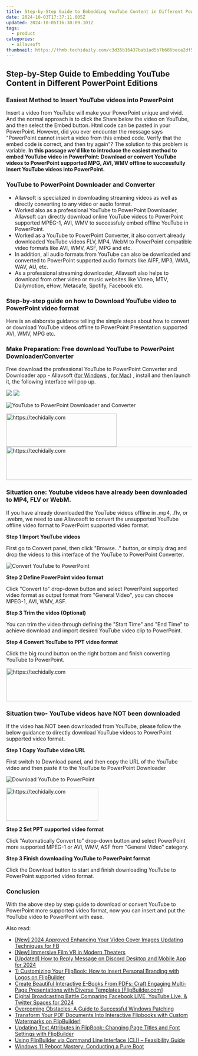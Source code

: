 ```yaml
---
title: Step-by-Step Guide to Embedding YouTube Content in Different PowerPoint Editions
date: 2024-10-03T17:37:11.005Z
updated: 2024-10-05T16:30:09.101Z
tags:
  - product
categories:
  - allavsoft
thumbnail: https://thmb.techidaily.com/c3d35b16437bab1ad5b7b686beca2df570e5510e7d66b97529a73f9cf277751a.jpg
---
```


## Step-by-Step Guide to Embedding YouTube Content in Different PowerPoint Editions

### Easiest Method to Insert YouTube videos into PowerPoint

Insert a video from YouTube will make your PowerPoint unique and vivid. And the normal approach is to click the Share below the video on YouTube, and then select the Embed button. Html code can be pasted in your PowerPoint. However, did you ever encounter the message says "PowerPoint cannot insert a video from this embed code. Verify that the embed code is correct, and then try again"? The solution to this problem is variable. **In this passage we'd like to introduce the easiest method to embed YouTube video in PowerPoint: Download or convert YouTube videos to PowerPoint supported MPG, AVI, WMV offline to successfully insert YouTube videos into PowerPoint.**

### YouTube to PowerPoint Downloader and Converter

* Allavsoft is specialized in downloading streaming videos as well as directly converting to any video or audio format.
* Worked also as a professional YouTube to PowerPoint Downloader, Allavsoft can directly download online YouTube videos to PowerPoint supported MPEG-1, AVI, WMV to successfuly embed offline YouTube in PowerPoint.
* Worked as a YouTube to PowerPoint Converter, it also convert already downloaded YouTube videos FLV, MP4, WebM to PowerPoint compatible video formats like AVI, WMV, ASF, MPG and etc.
* In addition, all audio formats from YouTube can also be downloaded and converted to PowerPoint supported audio formats like AIFF, MP3, WMA, WAV, AU, etc.
* As a professional streaming downloader, Allavsoft also helps to download from other video or music websites like Vimeo, MTV, Dailymotion, eHow, Metacafe, Spotify, Facebook etc.

### Step-by-step guide on how to Download YouTube video to PowerPoint video format

Here is an elaborate guidance telling the simple steps about how to convert or download YouTube videos offline to PowerPoint Presentation supported AVI, WMV, MPG etc.

### Make Preparation: Free download YouTube to PowerPoint Downloader/Converter

Free download the professional YouTube to PowerPoint Converter and Downloader app - Allavsoft ([for Windows](https://tools.techidaily.com/allavsoft/products/) , [for Mac](https://tools.techidaily.com/allavsoft/products/)) , install and then launch it, the following interface will pop up.

[![](https://www.allavsoft.com/how-to/../images/how-to/free-download-win.jpg)](https://tools.techidaily.com/allavsoft/products/) [![](https://www.allavsoft.com/how-to/../images/how-to/free-download-mac.jpg)](https://tools.techidaily.com/allavsoft/products/)

![YouTube to PowerPoint Downloader and Converter](https://www.allavsoft.com/how-to/../images/allavsoft/screen-shot-600.jpg)

<!-- affiliate ads begin -->
<a href="https://aligracehair.sjv.io/c/5597632/1918698/19272" target="_top" id="1918698">
  <img src="//a.impactradius-go.com/display-ad/19272-1918698" border="0" alt="https://techidaily.com" width="300" height="90"/>
</a>
<img height="0" width="0" src="https://aligracehair.sjv.io/i/5597632/1918698/19272" style="position:absolute;visibility:hidden;" border="0" />
<!-- affiliate ads end -->

<!-- affiliate ads begin -->
<a href="https://ephamedtechinc.pxf.io/c/5597632/2137206/26400" target="_top" id="2137206">
  <img src="//a.impactradius-go.com/display-ad/26400-2137206" border="0" alt="https://techidaily.com" width="728" height="90"/>
</a>
<img height="0" width="0" src="https://ephamedtechinc.pxf.io/i/5597632/2137206/26400" style="position:absolute;visibility:hidden;" border="0" />
<!-- affiliate ads end -->

### Situation one: Youtube videos have already been downloaded to MP4, FLV or WebM.

If you have already downloaded the YouTube videos offline in .mp4, .flv, or .webm, we need to use Allavosoft to convert the unsupported YouTube offline video format to PowerPoint supported video format.

**Step 1 Import YouTube videos**

First go to Convert panel, then click "Browse..." button, or simply drag and drop the videos to this interface of the YouTube to PowerPoint Converter.

![Convert YouTube to PowerPoint](https://www.allavsoft.com/how-to/../images/how-to/download-youtube-to-powerpoint/convert-youtube-to-powerpoint.jpg)

**Step 2 Define PowerPoint video format**

Click "Convert to" drop-down button and select PowerPoint supported video format as output format from "General Video", you can choose MPEG-1, AVI, WMV, ASF.

**Step 3 Trim the video (Optional)**

You can trim the video through defining the "Start Time" and "End Time" to achieve download and import desired YouTube video clip to PowerPoint.

**Step 4 Convert YouTube to PPT video format**

Click the big round button on the right bottom and finish converting YouTube to PowerPoint.

<!-- affiliate ads begin -->
<a href="https://aligracehair.sjv.io/c/5597632/1918703/19272" target="_top" id="1918703">
  <img src="//a.impactradius-go.com/display-ad/19272-1918703" border="0" alt="https://techidaily.com" width="728" height="90"/>
</a>
<img height="0" width="0" src="https://aligracehair.sjv.io/i/5597632/1918703/19272" style="position:absolute;visibility:hidden;" border="0" />
<!-- affiliate ads end -->

### Situation two- YouTube videos have NOT been downloaded

If the video has NOT been downloaded from YouTube, please follow the below guidance to directly download YouTube videos to PowerPoint supported video format.

**Step 1 Copy YouTube video URL**

First switch to Download panel, and then copy the URL of the YouTube video and then paste it to the YouTube to PowerPoint Downloader

![Download YouTube to PowerPoint](https://www.allavsoft.com/how-to/../images/how-to/download-youtube-to-powerpoint/download-youtube-to-powerpoint.jpg)

<!-- affiliate ads begin -->
<a href="https://bluettius.sjv.io/c/5597632/2139107/17108" target="_top" id="2139107">
  <img src="//a.impactradius-go.com/display-ad/17108-2139107" border="0" alt="https://techidaily.com" width="250" height="90"/>
</a>
<img height="0" width="0" src="https://bluettius.sjv.io/i/5597632/2139107/17108" style="position:absolute;visibility:hidden;" border="0" />
<!-- affiliate ads end -->

**Step 2 Set PPT supported video format**

Click "Automatically Convert to" drop-down button and select PowerPoint more supported MPEG-1 or AVI, WMV, ASF from "General Video" category.

**Step 3 Finish downloading YouTube to PowerPoint format**

Click the Download button to start and finish downloading YouTube to PowerPoint supported video format.

### Conclusion

With the above step by step guide to download or convert YouTube to PowerPoint more supported video format, now you can insert and put the YouTube video to PowerPoint with ease.

<ins class="adsbygoogle"
     style="display:block"
     data-ad-format="autorelaxed"
     data-ad-client="ca-pub-7571918770474297"
     data-ad-slot="1223367746"></ins>

<ins class="adsbygoogle"
     style="display:block"
     data-ad-client="ca-pub-7571918770474297"
     data-ad-slot="8358498916"
     data-ad-format="auto"
     data-full-width-responsive="true"></ins>

<span class="atpl-alsoreadstyle">Also read:</span>
<div><ul>
<li><a href="https://facebook-video-recording.techidaily.com/new-2024-approved-enhancing-your-video-cover-images-updating-techniques-for-fb/"><u>[New] 2024 Approved Enhancing Your Video Cover Images Updating Techniques for FB</u></a></li>
<li><a href="https://some-knowledge.techidaily.com/new-immersive-film-vr-in-modern-theaters/"><u>[New] Immersive Film VR in Modern Theaters</u></a></li>
<li><a href="https://discord-videos.techidaily.com/updated-how-to-reply-message-on-discord-desktop-and-mobile-app-for-2024/"><u>[Updated] How to Reply Message on Discord Desktop and Mobile App for 2024</u></a></li>
<li><a href="https://win-fantastic.techidaily.com/1-customizing-your-flipbook-how-to-insert-personal-branding-with-logos-on-flipbuilder/"><u>1) Customizing Your FlipBook: How to Insert Personal Branding with Logos on FlipBuilder</u></a></li>
<li><a href="https://win-fantastic.techidaily.com/create-beautiful-interactive-e-books-from-pdfs-craft-engaging-multi-page-presentations-with-diverse-templates-flipbuildercom/"><u>Create Beautiful Interactive E-Books From PDFs: Craft Engaging Multi-Page Presentations with Diverse Templates [FlipBuilder.com]</u></a></li>
<li><a href="https://youtube-data.techidaily.com/al-broadcasting-battle-comparing-facebook-live-youtube-live-and-twitter-spaces-for-2024/"><u>Digital Broadcasting Battle Comparing Facebook LIVE, YouTube Live, & Twitter Spaces for 2024</u></a></li>
<li><a href="https://win-howtos.techidaily.com/overcoming-obstacles-a-guide-to-successful-windows-patching/"><u>Overcoming Obstacles: A Guide to Successful Windows Patching</u></a></li>
<li><a href="https://win-fantastic.techidaily.com/transform-your-pdf-documents-into-interactive-flipbooks-with-custom-watermarks-on-flipbuilder/"><u>Transform Your PDF Documents Into Interactive Flipbooks with Custom Watermarks on FlipBuilder!</u></a></li>
<li><a href="https://win-fantastic.techidaily.com/updating-text-attributes-in-flipbook-changing-page-titles-and-font-settings-with-flipbuilder/"><u>Updating Text Attributes in FlipBook: Changing Page Titles and Font Settings with FlipBuilder</u></a></li>
<li><a href="https://win-fantastic.techidaily.com/using-flipbuilder-via-command-line-interface-cli-feasibility-guide/"><u>Using FlipBuilder via Command Line Interface (CLI) – Feasibility Guide</u></a></li>
<li><a href="https://windows11.techidaily.com/windows-11-reboot-mastery-conducting-a-pure-boot/"><u>Windows 11 Reboot Mastery: Conducting a Pure Boot</u></a></li>
</ul></div>


